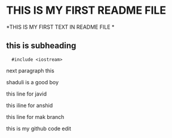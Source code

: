 # THIS IS MY FIRST README FILE 


*THIS IS MY FIRST TEXT IN README FILE *

## this is subheading 

```  #include <iostream>```

next paragraph this

shaduli  is a good boy 

this  line for javid 

this iline for anshid 

this line for mak branch 

this is my github code edit 
